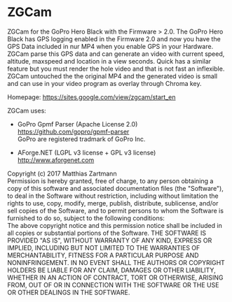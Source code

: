 # ZGCam
ZGCam for the GoPro Hero Black with the Firmware > 2.0.
The GoPro Hero Black has GPS logging enabled in the Firmware 2.0 and now you have the GPS Data included in nur MP4 when you enable GPS in your Hardware. ZGCam parse this GPS data and can generate an video with current speed, altitude, maxspeed and location in a view seconds. Quick has a similar feature but you must render the hole video and that is not fast an inflexible.
ZGCam untouched the the original MP4 and the generated video is small and can use in your video program as overlay through Chroma key.

Homepage: https://sites.google.com/view/zgcam/start_en

ZGCam uses:
* GoPro Gpmf Parser (Apache License 2.0)</br>
   https://github.com/gopro/gpmf-parser</br>
   GoPro are registered tradmark of GoPro Inc.
            
* AForge.NET (LGPL v3 license +  GPL v3 license)</br>
   http://www.aforgenet.com

Copyright (c) 2017 Matthias Zartmann</br>
Permission is hereby granted, free of charge, to any person obtaining a copy of this software and associated documentation files (the "Software"), to deal in the Software without restriction, including without limitation the rights to use, copy, modify, merge, publish, distribute, sublicense, and/or sell copies of the Software, and to permit persons to whom the Software is furnished to do so, subject to the following conditions:</br>
The above copyright notice and this permission notice shall be included in all copies or substantial portions of the Software.
THE SOFTWARE IS PROVIDED "AS IS", WITHOUT WARRANTY OF ANY KIND, EXPRESS OR IMPLIED, INCLUDING BUT NOT LIMITED TO THE WARRANTIES OF MERCHANTABILITY, FITNESS FOR A PARTICULAR PURPOSE AND NONINFRINGEMENT. IN NO EVENT SHALL THE AUTHORS OR COPYRIGHT HOLDERS BE LIABLE FOR ANY CLAIM, DAMAGES OR OTHER LIABILITY, WHETHER IN AN ACTION OF CONTRACT, TORT OR OTHERWISE, ARISING FROM, OUT OF OR IN CONNECTION WITH THE SOFTWARE OR THE USE OR OTHER DEALINGS IN THE SOFTWARE.


